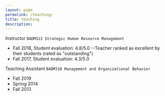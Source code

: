 ```yaml
---
layout: page
permalink: /teaching/
title: teaching
description: 
---
```


Instructor 
`BADM313 Strategic Human Resource Management` 
- Fall 2018, Student evaluation: 4.8/5.0 
  --Teacher ranked as excellent by their students (rated as "outstanding")
- Fall 2017, Student evaluation: 4.3/5.0

Teaching Assistant
`BADM310 Management and Organizational Behavior`
- Fall 2019
- Spring 2014
- Fall 2013